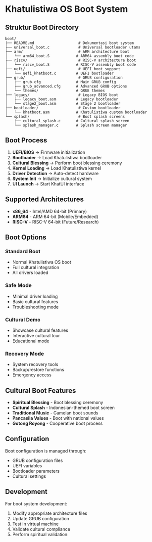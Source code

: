 # Khatulistiwa OS Boot System

## Struktur Boot Directory

```
boot/
├── README.md                    # Dokumentasi boot system
├── universal_boot.c             # Universal bootloader utama
├── arm/                         # ARM architecture boot
│   └── arm64_boot.S            # ARM64 assembly boot code
├── riscv/                       # RISC-V architecture boot  
│   └── riscv_boot.S            # RISC-V assembly boot code
├── uefi/                        # UEFI boot support
│   └── uefi_khatboot.c         # UEFI bootloader
├── grub/                        # GRUB configuration
│   ├── grub.cfg                # Main GRUB config
│   ├── grub_advanced.cfg       # Advanced GRUB options
│   └── themes/                 # GRUB themes
├── legacy/                      # Legacy BIOS boot
│   ├── legacy_boot.asm         # Legacy bootloader
│   └── stage2_boot.asm         # Stage 2 bootloader
├── bootloader/                  # Custom bootloader
│   └── khatboot.asm            # Khatulistiwa custom bootloader
└── splash/                      # Boot splash screens
    ├── cultural_splash.c       # Cultural splash screen
    └── splash_manager.c        # Splash screen manager
```

## Boot Process

1. **UEFI/BIOS** → Firmware initialization
2. **Bootloader** → Load Khatulistiwa bootloader
3. **Cultural Blessing** → Perform boot blessing ceremony
4. **Kernel Loading** → Load Khatulistiwa kernel
5. **Driver Detection** → Auto-detect hardware
6. **System Init** → Initialize cultural system
7. **UI Launch** → Start KhatUI interface

## Supported Architectures

- **x86_64** - Intel/AMD 64-bit (Primary)
- **ARM64** - ARM 64-bit (Mobile/Embedded)
- **RISC-V** - RISC-V 64-bit (Future/Research)

## Boot Options

### Standard Boot
- Normal Khatulistiwa OS boot
- Full cultural integration
- All drivers loaded

### Safe Mode
- Minimal driver loading
- Basic cultural features
- Troubleshooting mode

### Cultural Demo
- Showcase cultural features
- Interactive cultural tour
- Educational mode

### Recovery Mode
- System recovery tools
- Backup/restore functions
- Emergency access

## Cultural Boot Features

- **Spiritual Blessing** - Boot blessing ceremony
- **Cultural Splash** - Indonesian-themed boot screen
- **Traditional Music** - Gamelan boot sounds
- **Pancasila Values** - Boot with national values
- **Gotong Royong** - Cooperative boot process

## Configuration

Boot configuration is managed through:
- GRUB configuration files
- UEFI variables
- Bootloader parameters
- Cultural settings

## Development

For boot system development:
1. Modify appropriate architecture files
2. Update GRUB configuration
3. Test in virtual machine
4. Validate cultural compliance
5. Perform spiritual validation

